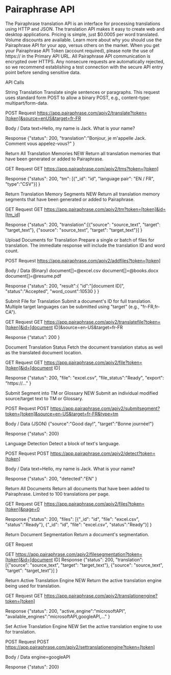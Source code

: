 # Pairaphrase API


The Pairaphrase translation API is an interface for processing translations using HTTP and JSON. The translation API makes it easy to create web and desktop applications.
Pricing is simple, just $0.0005 per word translated. Volume discounts are available. Learn more about why you should use the Pairaphrase API for your app, versus others on the market.
When you get your Pairaphrase API Token (account required), please note the use of https:// in the Primary API URL. All Pairaphrase API communication is encrypted over HTTPS.
Any nonsecure requests are automatically rejected, so we recommend establishing a test connection with the secure API entry point before sending sensitive data.

API Calls
 

String Translation
Translate single sentences or paragraphs. This request uses standard form POST to allow a binary POST, e.g., content-type: multipart/form-data.

POST Request https://app.pairaphrase.com/apiv2/translate?token=[token]&source=enUS&target=fr-FR

Body / Data
text=Hello, my name is Jack. What is your name?

Response
{"status": 200, "translation":"Bonjour, je m'appelle Jack. Comment vous appelez-vous?" }

 

Return All Translation Memories NEW
Return all translation memories that have been generated or added to Pairaphrase.

GET Request
GET https://app.pairaphrase.com/apiv2/tms?token=[token]

Response
{"status": 200, "tm": [{"_id": "id", "language pair": "EN / FR", "type":"CSV"}] }

 

Return Translation Memory Segments NEW
Return all translation memory segments that have been generated or added to Pairaphrase.

GET Request
GET https://app.pairaphrase.com/apiv2/tm?token=[token]&id=[tm_id]

Response
{"status": 200, "translation":[{"source": "source_text", "target": "target_text"}, {"source": "source_text", "target": "target_text"}] }

 

Upload Documents for Translation
Prepare a single or batch of files for translation. The immediate response will include the translation ID and word count.

POST Request https://app.pairaphrase.com/apiv2/addfiles?token=[token]

Body / Data (Binary)
document[]=@excel.csv document[]=@books.docx document[]=@resume.pdf

Response
{"status": 200, "result":{ "id":"[document ID]", "status":"Accepted", "word_count":10530 } }

 

Submit File for Translation
Submit a document's ID for full translation. Multiple target languages can be submitted using "target" (e.g., "fr-FR,fr-CA").

GET Request
GET https://app.pairaphrase.com/apiv2/translatefile?token=[token]&id=[document ID]&source=en-US&target=fr-FR

Response
{“status”: 200 }

 

Document Translation Status
Fetch the document translation status as well as the translated document location.

GET Request
GET https://app.pairaphrase.com/apiv2/file?token=[token]&id=[document ID]

Response
{"status": 200, "file": "excel.csv", "file_status":"Ready", "export": "https://..." }

 

Submit Segment into TM or Glossary NEW
Submit an individual modified source/target text to TM or Glossary.

POST Request
POST https://app.pairaphrase.com/apiv2/submitsegment?token=[token]&source=en-US&target=fr-FR&type=tm

Body / Data (JSON)
{"source":"Good day!", "target":"Bonne journée!"}

Response
{"status": 200}

 

Language Detection
Detect a block of text's language.

POST Request
POST https://app.pairaphrase.com/apiv2/detect?token=[token]

Body / Data
text=Hello, my name is Jack. What is your name?

Response
{"status": 200, "detected":"EN" }

 

Return All Documents
Return all documents that have been added to Pairaphrase. Limited to 100 translations per page.

GET Request
GET https://app.pairaphrase.com/apiv2/files?token=[token]&page=0

Response
{"status": 200, "files": [{"_id": "id", "file": "excel.csv", "status":"Ready"}, {"_id": "id", "file": "excel.csv", "status":"Ready"}] }

 

Return Document Segmentation
Return a document's segmentation.

GET Request

GET https://app.pairaphrase.com/apiv2/filesegmentation?token=[token]&id=[document ID]
Response
{"status": 200, "translation":[{"source": "source_text", "target": "target_text"}, {"source": "source_text", "target": "target_text"}] }

 
Return Active Translation Engine NEW
Return the active translation engine being used for translation.

GET Request
GET https://app.pairaphrase.com/apiv2/translationengine?token=[token]

Response
{"status": 200, "active_engine":"microsoftAPI", "available_engines":"microsoftAPI,googleAPI,..." }

 
Set Active Translation Engine NEW
Set the active translation engine to use for translation.

POST Request
POST https://app.pairaphrase.com/apiv2/settranslationengine?token=[token]

Body / Data
engine=googleAPI

Response
{"status": 200}
